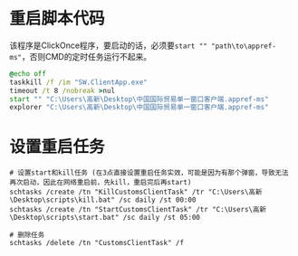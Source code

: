 # 重启脚本代码

该程序是ClickOnce程序，要启动的话，必须要`start "" "path\to\appref-ms"`，否则CMD的定时任务运行不起来。
```bat
@echo off
taskkill /f /im "SW.ClientApp.exe"
timeout /t 8 /nobreak >nul
start "" "C:\Users\高新\Desktop\中国国际贸易单一窗口客户端.appref-ms"
explorer "C:\Users\高新\Desktop\中国国际贸易单一窗口客户端.appref-ms"
```

# 设置重启任务

```CMD
# 设置start和kill任务 (在3点直接设置重启任务实效，可能是因为有那个弹窗，导致无法再次启动，因此在网络重启前，先kill，重启完后再start)
schtasks /create /tn "KillCustomsClientTask" /tr "C:\Users\高新\Desktop\scripts\kill.bat" /sc daily /st 00:00
schtasks /create /tn "StartCustomsClientTask" /tr "C:\Users\高新\Desktop\scripts\start.bat" /sc daily /st 05:00

# 删除任务
schtasks /delete /tn "CustomsClientTask" /f
```
